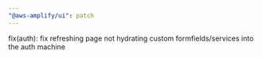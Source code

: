 ```yaml
---
"@aws-amplify/ui": patch
---
```


fix(auth): fix refreshing page not hydrating custom formfields/services into the auth machine

